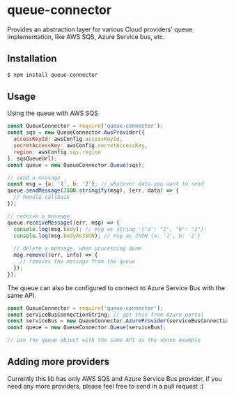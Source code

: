 # queue-connector
Provides an abstraction layer for various Cloud providers' queue implementation, like AWS SQS, Azure Service bus, etc.

## Installation
```sh
$ npm install queue-connector
```

## Usage
Using the queue with AWS SQS
```js
const QueueConnector = require('queue-connector');
const sqs = new QueueConnector.AwsProvider({
  accessKeyId: awsConfig.accessKeyId,
  secretAccessKey: awsConfig.secretAccessKey,
  region: awsConfig.sqs.region
}, sqsQueueUrl);
const queue = new QueueConnector.Queue(sqs);

// send a message
const msg = {a: '1', b: '2'}; // whatever data you want to send
queue.sendMessage(JSON.stringify(msg), (err, data) => {
  // handle callback
});

// receive a message
queue.receiveMessage((err, msg) => {
  console.log(msg.body); // msg as string '{"a": "1", "b": "2"}'
  console.log(msg.bodyAsJSON); // msg as JSON {a: '1', b: '2'}
  
  // delete a message, when processing done
  msg.remove((err, info) => {
    // removes the message from the queue
  });
});
```

The queue can also be configured to connect to Azure Service Bus with the same API.
```js
const QueueConnector = require('queue-connector');
const serviceBusConnectionString; // get this from Azure portal
const serviceBus = new QueueConnector.AzureProvider(serviceBusConnectionString, queueName);
const queue = new QueueConnector.Queue(serviceBus);

// use the queue object with the same API as the above example
```

## Adding more providers
Currently this lib has only AWS SQS and Azure Service Bus provider, if you need any more providers, please feel free to send in a pull request :)

